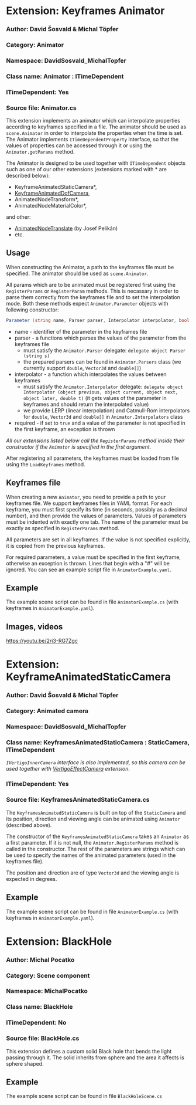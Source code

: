 # Extension: Keyframes Animator

### Author: David Šosvald & Michal Töpfer

### Category: Animator

### Namespace: DavidSosvald_MichalTopfer

### Class name:  Animator : ITimeDependent

### ITimeDependent: Yes

### Source file: Animator.cs

This extension implements an animator which can interpolate properties according to keyframes specified in a file. The animator should be used as `scene.Animator` in order to interpolate the properties when the time is set. The Animator implements `ITimeDependentProperty` interface, so that the values of properties can be accessed through it or using the `Animator.getParams` method.

The Animator is designed to be used together with `ITimeDependent` objects such as one of our other extensions (extensions marked with * are described below):

- KeyframeAnimatedStaticCamera*,
- [KeyframeAnimatedDofCamera](https://github.com/Mnaukal/grcis/tree/summer2019-2020/newmodules/DavidSosvald_MichalTopfer-DoFCamera),
- AnimatedNodeTransform*,
- AnimatedNodeMaterialColor*,

and other:

- [AnimatedNodeTranslate](https://github.com/pepcape/grcis/tree/master/newmodules/JosefPelikan-AnimatedNodeTranslate) (by Josef Pelikán)
- etc.

## Usage

When constructing the Animator, a path to the keyframes file must be specified. The animator should be used as `scene.Animator`.

All params which are to be animated must be registered first using the `RegisterParams` or `RegisterParam` methods. This is necassary in order to parse them correctly from the keyframes file and to set the interpolation mode. Both these methods expect `Animator.Parameter` objects with following constructor:

```c#
Parameter (string name, Parser parser, Interpolator interpolator, bool required = false)
```

- name - identifier of the parameter in the keyframes file
- parser - a functions which parses the values of the parameter from the keyframes file
  - must satisfy the `Animator.Parser` delegate: `delegate object Parser (string s)`
  - the prepared parsers can be found in `Animator.Parsers` class (we currently support `double`, `Vector3d` and `double[]`)
- interpolator - a function which interpolates the values between keyframes
  - must satisfy the `Animator.Interpolator` delegate: `delegate object Interpolator (object previous, object current, object next, object later, double t)` (it gets values of the parameter in keyframes and should return the interpolated value)
  - we provide LERP (linear interpolation) and Catmull-Rom interpolators for `double`, `Vector3d` and `double[]` in `Animator.Interpolators` class
- required - if set to `true` and a value of the parameter is not specified in the first keyframe, an exception is thrown

*All our extensions listed below call the `RegisterParams` method inside their constructor if the `Animator` is specified in the first argument.*

After registering all parameters, the keyframes must be loaded from file using the `LoadKeyframes` method.

## Keyframes file

When creating a new `Animator`, you need to provide a path to your keyframes file. We support keyframes files in YAML format. For each keyframe, you must first specify its time (in seconds, possibly as a decimal number), and then provide the values of parameters. Values of parameters must be indented with exactly one tab. The name of the parameter must be exactly as specified in `RegisterParams` method.

All parameters are set in all keyframes. If the value is not specified explicitly, it is copied from the previous keyframes.

For required parameters, a value must be specified in the first keyframe, otherwise an exception is thrown. Lines that begin with a "#" will be ignored. You can see an example script file in `AnimatorExample.yaml`.

## Example

The example scene script can be found in file `AnimatorExample.cs` (with keyframes in `AnimatorExample.yaml`).

## Images, videos

https://youtu.be/2ri3-RG7Zgc

# Extension: KeyframeAnimatedStaticCamera

### Author: David Šosvald & Michal Töpfer

### Category: Animated camera

### Namespace: DavidSosvald_MichalTopfer

### Class name:  KeyframesAnimatedStaticCamera : StaticCamera, ITimeDependent

*`IVertigoInnerCamera` interface is also implemented, so this camera can be used together with [VertigoEffectCamera](https://github.com/Mnaukal/grcis/tree/summer2019-2020/newmodules/DavidSosvald_MichalTopfer-VertigoEffectCamera) extension.*

### ITimeDependent: Yes

### Source file: KeyframesAnimatedStaticCamera.cs

The `KeyframesAnimatedStaticCamera` is built on top of the `StaticCamera` and its position, direction and viewing angle can be animated using `Animator` (described above).

The constructor of the `KeyframesAnimatedStaticCamera` takes an `Animator` as a first parameter. If it is not null, the `Animator.RegisterParams` method is called in the constructor. The rest of the parameters are strings which can be used to specify the names of the animated parameters (used in the keyframes file).

The position and direction are of type `Vector3d` and the viewing angle is expected in degrees.

## Example

The example scene script can be found in file `AnimatorExample.cs` (with keyframes in `AnimatorExample.yaml`).

# Extension: BlackHole

### Author: Michal Pocatko

### Category: Scene component

### Namespace: MichalPocatko

### Class name:  BlackHole

### ITimeDependent: No

### Source file: BlackHole.cs

This extension defines a custom solid Black hole that bends the light passing through it. The solid inherits from sphere and the area it affects is sphere shaped.

## Example

The example scene script can be found in file `BlackHoleScene.cs`
